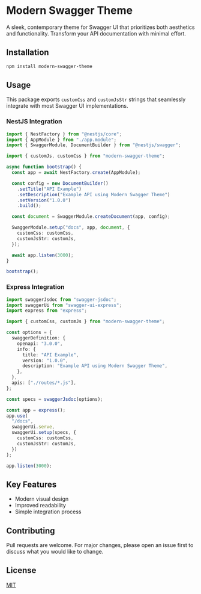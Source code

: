 # Modern Swagger Theme

A sleek, contemporary theme for Swagger UI that prioritizes both aesthetics and functionality. Transform your API documentation with minimal effort.

## Installation

```bash
npm install modern-swagger-theme
```

## Usage

This package exports `customCss` and `customJsStr` strings that seamlessly integrate with most Swagger UI implementations.

### NestJS Integration

```ts
import { NestFactory } from "@nestjs/core";
import { AppModule } from "./app.module";
import { SwaggerModule, DocumentBuilder } from "@nestjs/swagger";

import { customJs, customCss } from "modern-swagger-theme";

async function bootstrap() {
  const app = await NestFactory.create(AppModule);

  const config = new DocumentBuilder()
    .setTitle("API Example")
    .setDescription("Example API using Modern Swagger Theme")
    .setVersion("1.0.0")
    .build();

  const document = SwaggerModule.createDocument(app, config);

  SwaggerModule.setup("docs", app, document, {
    customCss: customCss,
    customJsStr: customJs,
  });

  await app.listen(3000);
}

bootstrap();
```

### Express Integration

```ts
import swaggerJsdoc from "swagger-jsdoc";
import swaggerUi from "swagger-ui-express";
import express from "express";

import { customCss, customJs } from "modern-swagger-theme";

const options = {
  swaggerDefinition: {
    openapi: "3.0.0",
    info: {
      title: "API Example",
      version: "1.0.0",
      description: "Example API using Modern Swagger Theme",
    },
  },
  apis: ["./routes/*.js"],
};

const specs = swaggerJsdoc(options);

const app = express();
app.use(
  "/docs",
  swaggerUi.serve,
  swaggerUi.setup(specs, {
    customCss: customCss,
    customJsStr: customJs,
  })
);

app.listen(3000);
```

## Key Features

- Modern visual design
- Improved readability
- Simple integration process

## Contributing

Pull requests are welcome. For major changes, please open an issue first to discuss what you would like to change.

## License

[MIT](https://choosealicense.com/licenses/mit/)
